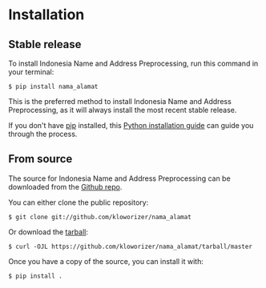 # Installation

## Stable release

To install Indonesia Name and Address Preprocessing, run this command in your
terminal:

``` console
$ pip install nama_alamat
```

This is the preferred method to install Indonesia Name and Address Preprocessing, as it will always install the most recent stable release.

If you don't have [pip][] installed, this [Python installation guide][]
can guide you through the process.

## From source

The source for Indonesia Name and Address Preprocessing can be downloaded from
the [Github repo][].

You can either clone the public repository:

``` console
$ git clone git://github.com/kloworizer/nama_alamat
```

Or download the [tarball][]:

``` console
$ curl -OJL https://github.com/kloworizer/nama_alamat/tarball/master
```

Once you have a copy of the source, you can install it with:

``` console
$ pip install .
```

  [pip]: https://pip.pypa.io
  [Python installation guide]: http://docs.python-guide.org/en/latest/starting/installation/
  [Github repo]: https://github.com/%7B%7B%20cookiecutter.github_username%20%7D%7D/%7B%7B%20cookiecutter.project_slug%20%7D%7D
  [tarball]: https://github.com/%7B%7B%20cookiecutter.github_username%20%7D%7D/%7B%7B%20cookiecutter.project_slug%20%7D%7D/tarball/master
